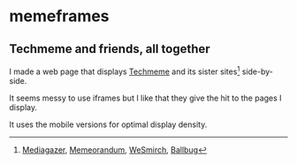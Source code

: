 memeframes
==========

## Techmeme and friends, all together

I made a web page that displays [Techmeme](http://techmeme.com) and its sister sites[^1] side-by-side. 

It seems messy to use iframes but I like that they give the hit to the pages I display.

It uses the mobile versions for optimal display density. 

[^1]: [Mediagazer](http://www.mediagazer.com/), [Memeorandum](http://www.memeorandum.com/), [WeSmirch](http://www.wesmirch.com/), [Ballbug](http://www.ballbug.com/)
